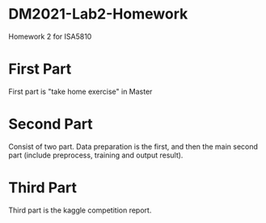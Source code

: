 # DM2021-Lab2-Homework
Homework 2 for ISA5810

# First Part
First part is "take home exercise" in Master

# Second Part
Consist of two part.
Data preparation is the first, and then the main second part (include preprocess, training and output result).

# Third Part
Third part is the kaggle competition report.